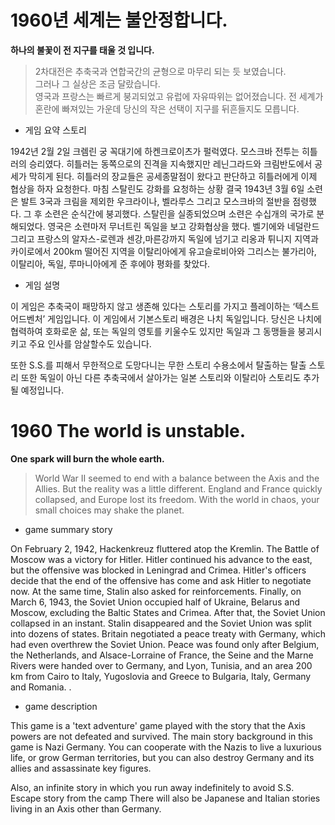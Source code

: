 # 1960년 세계는 불안정합니다.
__하나의 불꽃이 전 지구를 태울 것 입니다.__
> 2차대전은 추축국과 연합국간의 균형으로 마무리 되는 듯 보였습니다.   
> 그러나 그 실상은 조금 달랐습니다.       
> 영국과 프랑스는 빠르게 붕괴되었고 유럽에 자유따위는 없어졌습니다.
> 전 세계가 혼란에 빠져있는 가운데 당신의 작은 선택이 지구를 뒤흔들지도 모릅니다.



- 게임 요약 스토리

1942년 2월 2일 크렘린 궁 꼭대기에 하켄크로이츠가 펄럭였다.
모스크바 전투는 히틀러의 승리였다.
히틀러는 동쪽으로의 진격을 지속했지만 레닌그라드와 크림반도에서 공세가 막히게 된다.
히틀러의 장교들은 공세종말점이 왔다고 판단하고 히틀러에게 이제 협상을 하자 요청한다.
마침 스탈린도 강화를 요청하는 상황
결국 1943년 3월 6일 소련은 발트 3국과 크림을 제외한 우크라이나, 벨라루스 그리고 모스크바의 절반을 점령했다.
그 후 소련은 순식간에 붕괴했다.
스탈린을 실종되었으며 소련은 수십개의 국가로 분해되었다.
영국은 소련마저 무너트린 독일을 보고 강화협상을 했다.
벨기에와 네덜란드 그리고 프랑스의 알자스-로렌과 센강,마른강까지 독일에 넘기고 리옹과 튀니지 지역과 
카이로에서 200km 떨어진 지역을 이탈리아에게 유고슬로비아와 그리스는 불가리아, 이탈리아, 독일, 루마니아에게 준 후에야 평화를 찾았다.

- 게임 설명

이 게임은 추축국이 패망하지 않고 생존해 있다는 스토리를 가지고 플레이하는 ‘텍스트 어드벤처’ 게임입니다.
이 게임에서 기본스토리 배경은 나치 독일입니다.
당신은 나치에 협력하여 호화로운 삶, 또는 독일의 영토를 키울수도 있지만 독일과 그 동맹들을 붕괴시키고 주요 인사를 암살할수도 있습니다.

또한 S.S.를 피해서 무한적으로 도망다니는 무한 스토리
수용소에서 탈출하는 탈출 스토리
또한 독일이 아닌 다른 추축국에서 살아가는 일본 스토리와 이탈리아 스토리도 추가될 예정입니다.




# 1960 The world is unstable.
__One spark will burn the whole earth.__
> World War II seemed to end with a balance between the Axis and the Allies.
> But the reality was a little different.
> England and France quickly collapsed, and Europe lost its freedom.
> With the world in chaos, your small choices may shake the planet.


  - game summary story

On February 2, 1942, Hackenkreuz fluttered atop the Kremlin.
The Battle of Moscow was a victory for Hitler. Hitler continued his advance to the east, 
but the offensive was blocked in Leningrad and Crimea. Hitler's officers decide that the end of the offensive has come and ask 
Hitler to negotiate now. At the same time, Stalin also asked for reinforcements. Finally, 
on March 6, 1943, the Soviet Union occupied half of Ukraine, Belarus and Moscow, excluding the Baltic States and Crimea. 
After that, the Soviet Union collapsed in an instant. Stalin disappeared and the Soviet Union was split into dozens of states.
Britain negotiated a peace treaty with Germany, which had even overthrew the Soviet Union. 
Peace was found only after Belgium, the Netherlands, and Alsace-Lorraine of France, 
the Seine and the Marne Rivers were handed over to Germany, and Lyon, Tunisia, and an area 200 km from Cairo to Italy,
Yugoslovia and Greece to Bulgaria, Italy, Germany and Romania. .


- game description

This game is a 'text adventure' game played with the story that the Axis powers are not defeated and survived.
The main story background in this game is Nazi Germany.
You can cooperate with the Nazis to live a luxurious life, or grow German territories, but you can also destroy Germany and its allies and assassinate key figures.

Also, an infinite story in which you run away indefinitely to avoid S.S.
Escape story from the camp
There will also be Japanese and Italian stories living in an Axis other than Germany.
